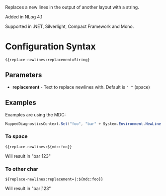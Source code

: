 Replaces a new lines in the output of another layout with a string.

Added in NLog 4.1

Supported in .NET, Silverlight, Compact Framework and Mono.

# Configuration Syntax
`${replace-newlines:replacement=String}`

## Parameters
* **replacement** - Text to replace newlines with. Default is `" "` (space)

## Examples

Examples are using the MDC:

```c#
MappedDiagnosticsContext.Set("foo", "bar" + System.Environment.NewLine + "123");
```

### To space
```
${replace-newlines:${mdc:foo}}
```
Will result in "bar 123"

### To other char
```
${replace-newlines:replacement=|:${mdc:foo}}
```
Will result in "bar|123"